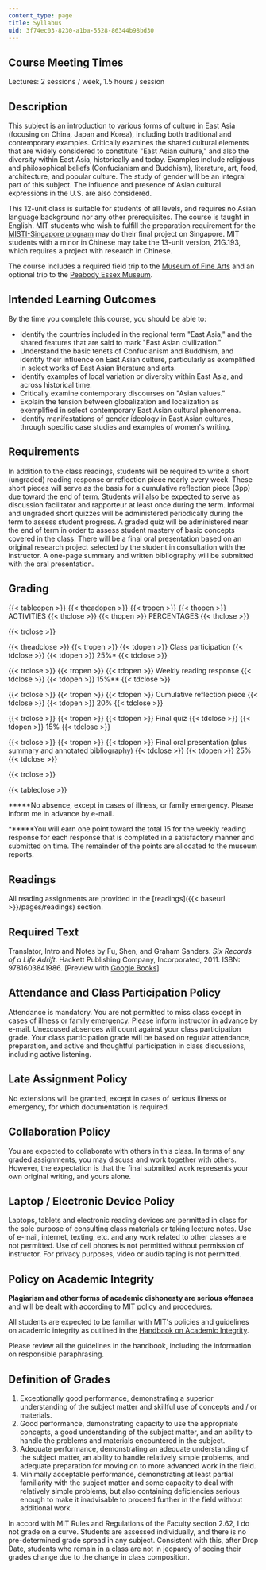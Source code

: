 ```yaml
---
content_type: page
title: Syllabus
uid: 3f74ec03-8230-a1ba-5528-86344b98bd30
---
```


Course Meeting Times
--------------------

Lectures: 2 sessions / week, 1.5 hours / session

Description
-----------

This subject is an introduction to various forms of culture in East Asia (focusing on China, Japan and Korea), including both traditional and contemporary examples. Critically examines the shared cultural elements that are widely considered to constitute "East Asian culture," and also the diversity within East Asia, historically and today. Examples include religious and philosophical beliefs (Confucianism and Buddhism), literature, art, food, architecture, and popular culture. The study of gender will be an integral part of this subject. The influence and presence of Asian cultural expressions in the U.S. are also considered.

This 12-unit class is suitable for students of all levels, and requires no Asian language background nor any other prerequisites. The course is taught in English. MIT students who wish to fulfill the preparation requirement for the [MISTI-Singapore program](http://misti.mit.edu/student-programs/location/singapore) may do their final project on Singapore. MIT students with a minor in Chinese may take the 13-unit version, 21G.193, which requires a project with research in Chinese.

The course includes a required field trip to the [Museum of Fine Arts](http://www.mfa.org/) and an optional trip to the [Peabody Essex Museum](http://www.pem.org/visit/yin_yu_tang).

Intended Learning Outcomes
--------------------------

By the time you complete this course, you should be able to:

*   Identify the countries included in the regional term "East Asia," and the shared features that are said to mark "East Asian civilization."
*   Understand the basic tenets of Confucianism and Buddhism, and identify their influence on East Asian culture, particularly as exemplified in select works of East Asian literature and arts.
*   Identify examples of local variation or diversity within East Asia, and across historical time.
*   Critically examine contemporary discourses on "Asian values."
*   Explain the tension between globalization and localization as exemplified in select contemporary East Asian cultural phenomena.
*   Identify manifestations of gender ideology in East Asian cultures, through specific case studies and examples of women's writing.

Requirements
------------

In addition to the class readings, students will be required to write a short (ungraded) reading response or reflection piece nearly every week. These short pieces will serve as the basis for a cumulative reflection piece (3pp) due toward the end of term. Students will also be expected to serve as discussion facilitator and rapporteur at least once during the term. Informal and ungraded short quizzes will be administered periodically during the term to assess student progress. A graded quiz will be administered near the end of term in order to assess student mastery of basic concepts covered in the class. There will be a final oral presentation based on an original research project selected by the student in consultation with the instructor. A one-page summary and written bibliography will be submitted with the oral presentation.

Grading
-------

{{< tableopen >}}
{{< theadopen >}}
{{< tropen >}}
{{< thopen >}}
ACTIVITIES
{{< thclose >}}
{{< thopen >}}
PERCENTAGES
{{< thclose >}}

{{< trclose >}}

{{< theadclose >}}
{{< tropen >}}
{{< tdopen >}}
Class participation
{{< tdclose >}}
{{< tdopen >}}
25%\*
{{< tdclose >}}

{{< trclose >}}
{{< tropen >}}
{{< tdopen >}}
Weekly reading response
{{< tdclose >}}
{{< tdopen >}}
15%\*\*
{{< tdclose >}}

{{< trclose >}}
{{< tropen >}}
{{< tdopen >}}
Cumulative reflection piece
{{< tdclose >}}
{{< tdopen >}}
20%
{{< tdclose >}}

{{< trclose >}}
{{< tropen >}}
{{< tdopen >}}
Final quiz
{{< tdclose >}}
{{< tdopen >}}
15%
{{< tdclose >}}

{{< trclose >}}
{{< tropen >}}
{{< tdopen >}}
Final oral presentation (plus summary and annotated bibliography)
{{< tdclose >}}
{{< tdopen >}}
25%
{{< tdclose >}}

{{< trclose >}}

{{< tableclose >}}

**\***No absence, except in cases of illness, or family emergency. Please inform me in advance by e-mail.

**\*\***You will earn one point toward the total 15 for the weekly reading response for each response that is completed in a satisfactory manner and submitted on time. The remainder of the points are allocated to the museum reports.

Readings
--------

All reading assignments are provided in the [readings]({{< baseurl >}}/pages/readings) section.

Required Text
-------------

Translator, Intro and Notes by Fu, Shen, and Graham Sanders. _Six Records of a Life Adrift_. Hackett Publishing Company, Incorporated, 2011. ISBN: 9781603841986. \[Preview with [Google Books](http://books.google.com/books?id=VLIfSk_qQi8C&pg=PAfrontcover)\]

Attendance and Class Participation Policy
-----------------------------------------

Attendance is mandatory. You are not permitted to miss class except in cases of illness or family emergency. Please inform instructor in advance by e-mail. Unexcused absences will count against your class participation grade. Your class participation grade will be based on regular attendance, preparation, and active and thoughtful participation in class discussions, including active listening.

Late Assignment Policy
----------------------

No extensions will be granted, except in cases of serious illness or emergency, for which documentation is required.

Collaboration Policy
--------------------

You are expected to collaborate with others in this class. In terms of any graded assignments, you may discuss and work together with others. However, the expectation is that the final submitted work represents your own original writing, and yours alone.

Laptop / Electronic Device Policy
---------------------------------

Laptops, tablets and electronic reading devices are permitted in class for the sole purpose of consulting class materials or taking lecture notes. Use of e-mail, internet, texting, etc. and any work related to other classes are not permitted. Use of cell phones is not permitted without permission of instructor. For privacy purposes, video or audio taping is not permitted.

Policy on Academic Integrity
----------------------------

**Plagiarism and other forms of academic dishonesty are serious offenses** and will be dealt with according to MIT policy and procedures.

All students are expected to be familiar with MIT's policies and guidelines on academic integrity as outlined in the [Handbook on Academic Integrity](http://integrity.mit.edu/).

Please review all the guidelines in the handbook, including the information on responsible paraphrasing.

Definition of Grades
--------------------

1.  Exceptionally good performance, demonstrating a superior understanding of the subject matter and skillful use of concepts and / or materials.
2.  Good performance, demonstrating capacity to use the appropriate concepts, a good understanding of the subject matter, and an ability to handle the problems and materials encountered in the subject.
3.  Adequate performance, demonstrating an adequate understanding of the subject matter, an ability to handle relatively simple problems, and adequate preparation for moving on to more advanced work in the field.
4.  Minimally acceptable performance, demonstrating at least partial familiarity with the subject matter and some capacity to deal with relatively simple problems, but also containing deficiencies serious enough to make it inadvisable to proceed further in the field without additional work.

In accord with MIT Rules and Regulations of the Faculty section 2.62, I do not grade on a curve. Students are assessed individually, and there is no pre-determined grade spread in any subject. Consistent with this, after Drop Date, students who remain in a class are not in jeopardy of seeing their grades change due to the change in class composition.